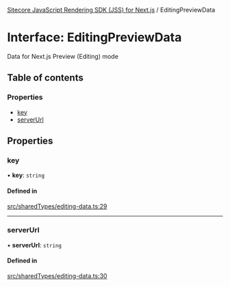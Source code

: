 [Sitecore JavaScript Rendering SDK (JSS) for Next.js](../README.md) / EditingPreviewData

# Interface: EditingPreviewData

Data for Next.js Preview (Editing) mode

## Table of contents

### Properties

- [key](EditingPreviewData.md#key)
- [serverUrl](EditingPreviewData.md#serverurl)

## Properties

### key

• **key**: `string`

#### Defined in

[src/sharedTypes/editing-data.ts:29](https://github.com/Sitecore/jss/blob/release/19.0.0/packages/sitecore-jss-nextjs/src/sharedTypes/editing-data.ts#L29)

___

### serverUrl

• **serverUrl**: `string`

#### Defined in

[src/sharedTypes/editing-data.ts:30](https://github.com/Sitecore/jss/blob/release/19.0.0/packages/sitecore-jss-nextjs/src/sharedTypes/editing-data.ts#L30)
